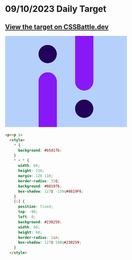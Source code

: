 # 09/10/2023 Daily Target

## [View the target on CSSBattle.dev](https://cssbattle.dev/play/EEkaq3qPT8V9UrqqiGnv)

![Alt text](img/target_9BdBhTu.png?raw=true "Target 09/10/2023")

```html
<p><p i>
  <style>
    * {
      background: #b5d1fb;
    }
    * + * {
      width: 60;
      height: 210;
      margin: 120 110;
      border-radius: 31Q;
      background: #8819f6;
      box-shadow: 127Q -159q#8819F6;
    }
    [i] {
      position: fixed;
      top: -90;
      left: 0;
      background: #230259;
      width: 60;
      height: 60;
      border-radius: 1in;
      box-shadow: 127Q 190q#230259;
    }
  </style>
```
